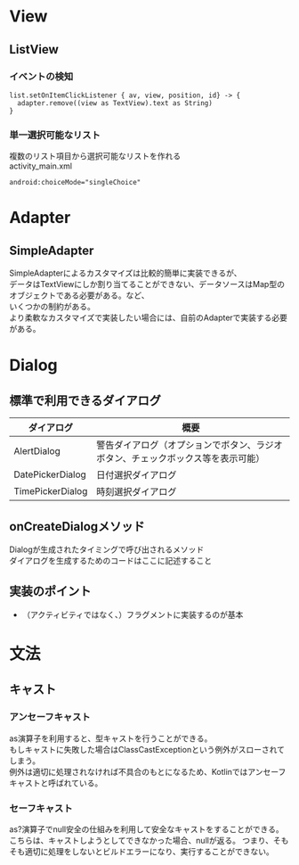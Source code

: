 # View

## ListView

### イベントの検知
```
list.setOnItemClickListener { av, view, position, id} -> {
  adapter.remove((view as TextView).text as String)
}
```

### 単一選択可能なリスト
複数のリスト項目から選択可能なリストを作れる  
activity_main.xml  
```
android:choiceMode="singleChoice"
```

# Adapter

## SimpleAdapter
SimpleAdapterによるカスタマイズは比較的簡単に実装できるが、  
データはTextViewにしか割り当てることができない、データソースはMap型のオブジェクトである必要がある。など、  
いくつかの制約がある。  
より柔軟なカスタマイズで実装したい場合には、自前のAdapterで実装する必要がある。

# Dialog

## 標準で利用できるダイアログ
  
| ダイアログ | 概要 |
----|---- 
| AlertDialog | 警告ダイアログ（オプションでボタン、ラジオボタン、チェックボックス等を表示可能） |
| DatePickerDialog | 日付選択ダイアログ |
| TimePickerDialog | 時刻選択ダイアログ |

## onCreateDialogメソッド
Dialogが生成されたタイミングで呼び出されるメソッド  
ダイアログを生成するためのコードはここに記述すること  


## 実装のポイント
* （アクティビティではなく、）フラグメントに実装するのが基本

# 文法

## キャスト

### アンセーフキャスト
as演算子を利用すると、型キャストを行うことができる。  
もしキャストに失敗した場合はClassCastExceptionという例外がスローされてしまう。  
例外は適切に処理されなければ不具合のもとになるため、Kotlinではアンセーフキャストと呼ばれている。  
  
### セーフキャスト
as?演算子でnull安全の仕組みを利用して安全なキャストをすることができる。
こちらは、キャストしようとしてできなかった場合、nullが返る。
つまり、そもそも適切に処理をしないとビルドエラーになり、実行することができない。
